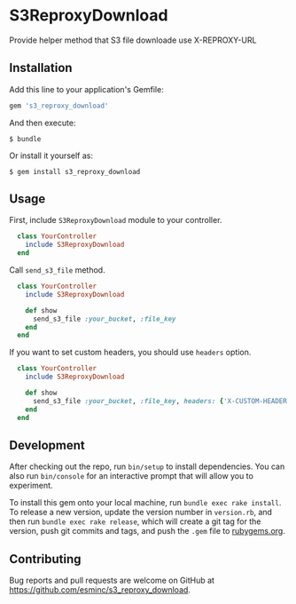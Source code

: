 # S3ReproxyDownload

Provide helper method that S3 file downloade use X-REPROXY-URL

## Installation

Add this line to your application's Gemfile:

```ruby
gem 's3_reproxy_download'
```

And then execute:

    $ bundle

Or install it yourself as:

    $ gem install s3_reproxy_download

## Usage

First, include `S3ReproxyDownload` module to your controller.

```ruby
  class YourController
    include S3ReproxyDownload
  end
```

Call `send_s3_file` method.

```ruby
  class YourController
    include S3ReproxyDownload

    def show
      send_s3_file :your_bucket, :file_key
    end
  end
```

If you want to set custom headers, you should use `headers` option.

```ruby
  class YourController
    include S3ReproxyDownload

    def show
      send_s3_file :your_bucket, :file_key, headers: {'X-CUSTOM-HEADER' => 'custom'}
    end
  end
```

## Development

After checking out the repo, run `bin/setup` to install dependencies. You can also run `bin/console` for an interactive prompt that will allow you to experiment.

To install this gem onto your local machine, run `bundle exec rake install`. To release a new version, update the version number in `version.rb`, and then run `bundle exec rake release`, which will create a git tag for the version, push git commits and tags, and push the `.gem` file to [rubygems.org](https://rubygems.org).

## Contributing

Bug reports and pull requests are welcome on GitHub at https://github.com/esminc/s3_reproxy_download.

